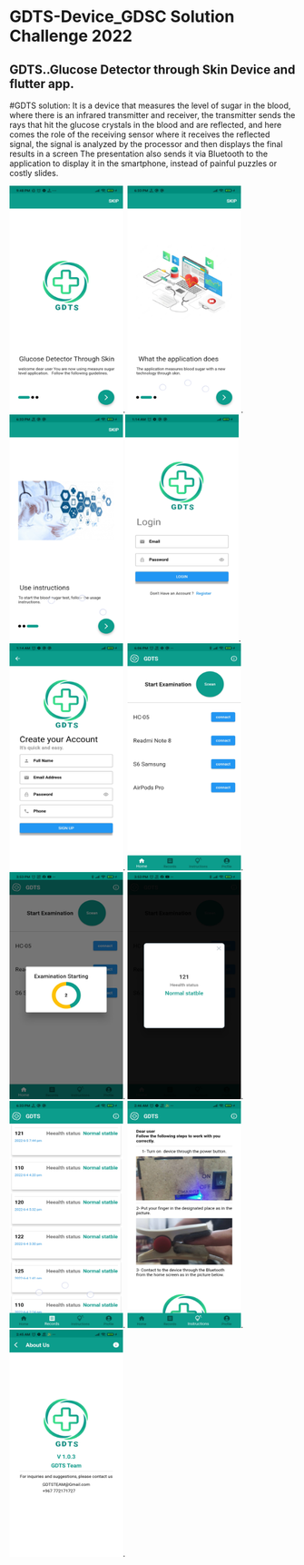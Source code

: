 # GDTS-Device_GDSC Solution Challenge 2022

## GDTS..Glucose Detector through Skin Device and flutter app.

#GDTS solution: 
 It is a device that measures the level of sugar in the blood, where there is an infrared transmitter and receiver, the transmitter sends the rays that hit the glucose crystals in the blood and are reflected, and here comes the role of the receiving sensor where it receives the reflected signal, the signal is analyzed by the processor and then displays the final results in a screen The presentation also sends it via Bluetooth to the application to display it in the smartphone, instead of painful puzzles or costly slides.
 


<img src="https://github.com/ul8ziz/GDTS-Device-_GDSC-Solution-Challenge2022/blob/main/Screenshots/1.jpg" width="200" height="400">.
<img src="https://github.com/ul8ziz/GDTS-Device-_GDSC-Solution-Challenge2022/blob/main/Screenshots/2.jpg" width="200" height="400">.
<img src="https://github.com/ul8ziz/GDTS-Device-_GDSC-Solution-Challenge2022/blob/main/Screenshots/3.jpg" width="200" height="400">
<img src="https://github.com/ul8ziz/GDTS-Device-_GDSC-Solution-Challenge2022/blob/main/Screenshots/4.jpg" width="200" height="400">.
<img src="https://github.com/ul8ziz/GDTS-Device-_GDSC-Solution-Challenge2022/blob/main/Screenshots/5.jpg" width="200" height="400">.
<img src="https://github.com/ul8ziz/GDTS-Device-_GDSC-Solution-Challenge2022/blob/main/Screenshots/6.jpg" width="200" height="400">.
<img src="https://github.com/ul8ziz/GDTS-Device-_GDSC-Solution-Challenge2022/blob/main/Screenshots/7.jpg" width="200" height="400">.
<img src="https://github.com/ul8ziz/GDTS-Device-_GDSC-Solution-Challenge2022/blob/main/Screenshots/8.jpg" width="200" height="400">.
<img src="https://github.com/ul8ziz/GDTS-Device-_GDSC-Solution-Challenge2022/blob/main/Screenshots/9.jpg" width="200" height="400">.
<img src="https://github.com/ul8ziz/GDTS-Device-_GDSC-Solution-Challenge2022/blob/main/Screenshots/10.jpg" width="200" height="400">.
<img src="https://github.com/ul8ziz/GDTS-Device-_GDSC-Solution-Challenge2022/blob/main/Screenshots/11.jpg" width="200" height="400">.
